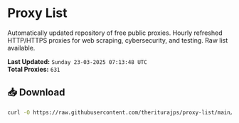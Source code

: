 # Proxy List

Automatically updated repository of free public proxies. Hourly refreshed HTTP/HTTPS proxies for web scraping, cybersecurity, and testing. Raw list available.

**Last Updated:** `Sunday 23-03-2025 07:13:48 UTC`  
**Total Proxies:** `631`

## 📥 Download
```bash
curl -O https://raw.githubusercontent.com/theriturajps/proxy-list/main/proxies.txt
